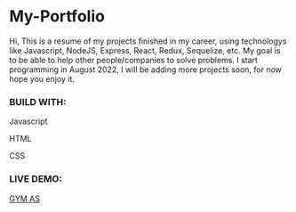 # My-Portfolio
Hi,
This is a resume of my projects finished in my career, using technologys like Javascript, NodeJS, Express, React, Redux, Sequelize, etc.
My goal is to be able to help other people/companies to solve problems.
I start programming in August 2022, I will be adding more projects soon, for now hope you enjoy it.

### BUILD WITH:
<p>Javascript</p>
<p>HTML</p>
<p>CSS</p>

### LIVE DEMO: 
<a href="https://antonio-silva-portfolio.onrender.com/" >GYM AS</a>

